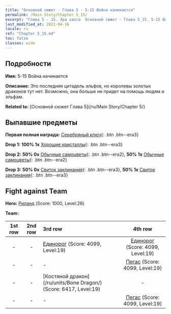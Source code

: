 ```yaml
---
title: "Основной сюжет - Глава 5 - 5-15 Война начинается"
permalink: /Main Story/Chapter 5_15/
excerpt: "Глава 5 - 15. Эра хаоса  Основной сюжет - Глава 5_15. 5-15 Война начинается"
last_modified_at: 2021-04-16
locale: ru
ref: "Chapter 5_15.md"
toc: false
classes: wide
---
```


## Подробности

 **Имя:** 5-15 Война начинается

 **Описание:** Это последняя цитадель эльфов, но королевы золотых драконов тут нет. Возможно, она больше не придет на помощь людям и эльфам.

 **Related to:** [Основной сюжет Глава 5](/ru/Main Story/Chapter 5/)

## Выпавшие предметы

 **Первая полная награда:** [Серебряный ключ](/ru/Items/con_693/){: .btn .btn--era3}

 **Drop 1:** **100% 1x** [Хорошие кристаллы](/ru/Items/mat_17/){: .btn .btn--era3}

 **Drop 2:** **50% 0x** [Обычные самоцветы](/ru/Items/mat_10/){: .btn .btn--era2}, **50% 1x** [Обычные самоцветы](/ru/Items/mat_10/){: .btn .btn--era2}

 **Drop 3:** **50% 0x** [Свиток заклинания](/ru/Items/con_694/){: .btn .btn--era3}, **50% 1x** [Свиток заклинания](/ru/Items/con_694/){: .btn .btn--era3}


## Fight against Team
 **Hero:** [Риланд](/ru/heroes/Ryland/) (Score: 1000, Level:26)

 **Team:**


  | 1st row | 2nd row | 3rd row | 4th row |
  |:----:|:----:|:----|:----:|
  | - | - | [Единорог](/ru/units/Unicorn/) (Score: 4099, Level:19)  | [Единорог](/ru/units/Unicorn/) (Score: 4099, Level:19)  |
  | - | - | - | [Пегас](/ru/units/Pegasus/) (Score: 4099, Level:19)  |
  | - | - | [Костяной дракон](/ru/units/Bone Dragon/) (Score: 6417, Level:19)  | - |
  | - | - | - | [Пегас](/ru/units/Pegasus/) (Score: 4099, Level:19)  |


